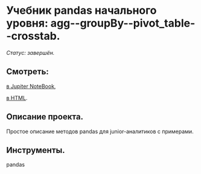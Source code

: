 # Учебник pandas начального уровня: agg--groupBy--pivot_table--crosstab.

*Статус: завершён.*

## Смотреть:
[в Jupiter NoteBook](https://github.com/niksan-da/Portfolio/blob/main/Tutorial_Agg_GroupBy_Pivot_Table_Crosstab/6--Tutorial_Agg--GroupBy--Pivot_Table--Crosstab.ipynb),

[в HTML](https://github.com/niksan-da/Portfolio/blob/main/Tutorial_Agg_GroupBy_Pivot_Table_Crosstab/6--Tutorial_Agg--GroupBy--Pivot_Table--Crosstab.html).

## Описание проекта.
Простое описание методов pandas для junior-аналитиков с примерами.

## Инструменты.
pandas

